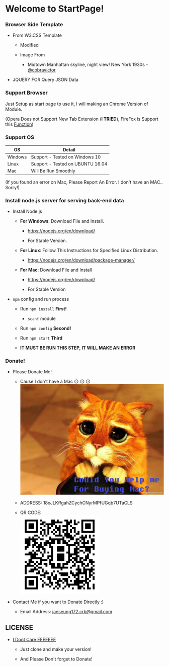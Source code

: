 # Welcome to StartPage!

### Browser Side Template

- From W3.CSS Template

	- Modified 
	
	- Image From 
	
		- Midtown Manhattan skyline, night view! New York 1930s - [@cobravictor](https://flic.kr/p/dqci3x)
	
- JQUERY FOR Query JSON Data

### Support Browser

Just Setup as start page to use it, I will making an Chrome Version of Module.

(Opera Does not Support New Tab Extension (**I TRIED**), FireFox is Support this [Function](https://developer.mozilla.org/en-US/Add-ons/WebExtensions/manifest.json/chrome_url_overrides))

### Support OS

OS|Detail
---|---
Windows|Support - Tested on Windows 10
Linux|Support - Tested on UBUNTU 16.04
Mac|Will Be Run Smoothly

(If you found an error on Mac, Please Report An Error. I don't have an MAC.. Sorry!)

### Install node.js server for serving back-end data

- Install Node.js 

	- **For Windows**: Download File and Install.
	
		- https://nodejs.org/en/download/
		
		- For Stable Version.
	
	- **For Linux**: Follow This Instructions for Specified Linux Distribution.
	
		- https://nodejs.org/en/download/package-manager/
	
	- **For Mac**: Download File and Install 
	
		- https://nodejs.org/en/download/
		
		- For Stable Version
		
- `npm` config and run process 
	
	- Run `npm install` **First!**
	
		- `scanf` module
	
	- Run `npm config` **Second!**
	
	- Run `npm start` **Third**
	
	- **IT MUST BE RUN THIS STEP, IT WILL MAKE AN ERROR**


### Donate!

- Please Donate Me!

	- Cause I don't have a Mac :cry: :cry: :cry: <br /> ![](./image/donate.jpg)

	- ADDRESS: 18xJLKffgahZCychCNyrMPfUGqb7UTaCLS
	
	- QR CODE: <br /> ![](./image/bitcoinqrcode.png)
	
- Contact Me if you want to Donate Directly :) 

	- Email Address: jaeseung172.crb@gmail.com
	
## LICENSE 

- [I Dont Care EEEEEEE](https://www.youtube.com/watch?v=4MgAxMO1KD0)

	- Just clone and make your version!
	
	- And Please Don't forget to Donate!
